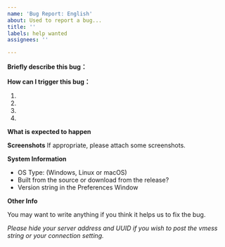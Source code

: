 ```yaml
---
name: 'Bug Report: English'
about: Used to report a bug...
title: ''
labels: help wanted
assignees: ''

---
```


**Briefly describe this bug：**

**How can I trigger this bug：**

1. 
2. 
3. 
4. 

**What is expected to happen**

**Screenshots**
If appropriate, please attach some screenshots.

**System Information**

 - OS Type: (Windows, Linux or macOS)
 - Built from the source or download from the release?
 - Version string in the Preferences Window

**Other Info**

You may want to write anything if you think it helps us to fix the bug.

*Please hide your server address and UUID if you wish to post the vmess string or your connection setting.*
